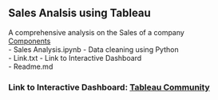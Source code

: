 ## Sales Analsis using Tableau
A comprehensive analysis on the Sales of a company <br> <u> Components </u>
<br> - Sales Analysis.ipynb - Data cleaning using Python
<br> - Link.txt - Link to Interactive Dashboard
<br> - Readme.md
<br>
### Link to Interactive Dashboard: [Tableau Community](https://public.tableau.com/app/profile/prateek.ganigi/viz/ValueInc_SalesAnalysis_16606337694880/Dashboard1)
